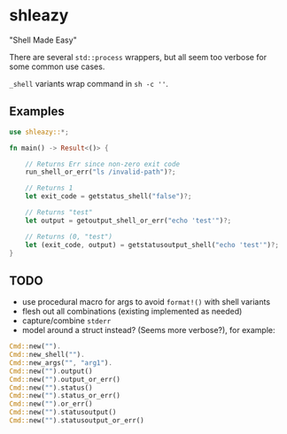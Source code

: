 # shleazy

"Shell Made Easy"

There are several `std::process` wrappers, but all seem too verbose for
some common use cases.

`_shell` variants wrap command in `sh -c ''`.

## Examples

```rust
use shleazy::*;

fn main() -> Result<()> {

    // Returns Err since non-zero exit code
    run_shell_or_err("ls /invalid-path")?;

    // Returns 1
    let exit_code = getstatus_shell("false")?;

    // Returns "test"
    let output = getoutput_shell_or_err("echo 'test'")?;

    // Returns (0, "test")
    let (exit_code, output) = getstatusoutput_shell("echo 'test'")?;
}

```


## TODO

* use procedural macro for args to avoid `format!()` with shell variants
* flesh out all combinations (existing implemented as needed)
* capture/combine `stderr`
* model around a struct instead? (Seems more verbose?), for example:

```rust
Cmd::new("").
Cmd::new_shell("").
Cmd::new_args("", "arg1").
Cmd::new("").output()
Cmd::new("").output_or_err()
Cmd::new("").status()
Cmd::new("").status_or_err()
Cmd::new("").or_err()
Cmd::new("").statusoutput()
Cmd::new("").statusoutput_or_err()
```
